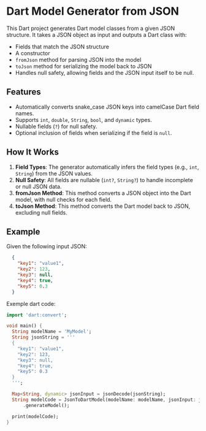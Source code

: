 # Dart Model Generator from JSON

This Dart project generates Dart model classes from a given JSON structure. It takes a JSON object as input and outputs a Dart class with:
- Fields that match the JSON structure
- A constructor
- `fromJson` method for parsing JSON into the model
- `toJson` method for serializing the model back to JSON
- Handles null safety, allowing fields and the JSON input itself to be null.

## Features

- Automatically converts snake_case JSON keys into camelCase Dart field names.
- Supports `int`, `double`, `String`, `bool`, and `dynamic` types.
- Nullable fields (`?`) for null safety.
- Optional inclusion of fields when serializing if the field is `null`.

## How It Works

1. **Field Types**: The generator automatically infers the field types (e.g., `int`, `String`) from the JSON values.
2. **Null Safety**: All fields are nullable (`int?`, `String?`) to handle incomplete or null JSON data.
3. **fromJson Method**: This method converts a JSON object into the Dart model, with null checks for each field.
4. **toJson Method**: This method converts the Dart model back to JSON, excluding null fields.

## Example

Given the following input JSON:

```json
  {
    "key1": "value1",
    "key2": 123,
    "key3": null,
    "key4": true,
    "key5": 0.3
  }
```
Exemple dart code:
```dart
import 'dart:convert';

void main() {
  String modelName = 'MyModel';
  String jsonString = '''
  {
    "key1": "value1",
    "key2": 123,
    "key3": null,
    "key4": true,
    "key5": 0.3
  }
  ''';

  Map<String, dynamic> jsonInput = jsonDecode(jsonString);
  String modelCode = JsonToDartModel(modelName: modelName, jsonInput: jsonInput)
      .generateModel();

  print(modelCode);
}
```
